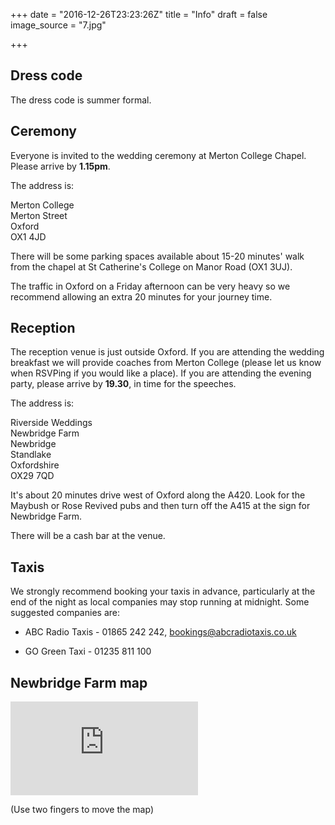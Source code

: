 +++
date = "2016-12-26T23:23:26Z"
title = "Info"
draft = false
image_source = "7.jpg"

+++

## Dress code

The dress code is summer formal.

## Ceremony

Everyone is invited to the wedding ceremony at Merton College Chapel. Please arrive by **1.15pm**.

The address is:

Merton College  
Merton Street  
Oxford  
OX1 4JD

There will be some parking spaces available about 15-20 minutes' walk from the chapel at St Catherine's College on Manor Road (OX1 3UJ).

The traffic in Oxford on a Friday afternoon can be very heavy so we recommend allowing an extra 20 minutes for your journey time.

## Reception

The reception venue is just outside Oxford. If you are attending the wedding breakfast we will provide coaches from Merton College (please let us know when RSVPing if you would like a place). If you are attending the evening party, please arrive by **19.30**, in time for the speeches.

The address is:

Riverside Weddings  
Newbridge Farm  
Newbridge  
Standlake  
Oxfordshire  
OX29 7QD

It's about 20 minutes drive west of Oxford along the A420. Look for the Maybush or Rose Revived pubs and then turn off the A415 at the sign for Newbridge Farm.

There will be a cash bar at the venue.

## Taxis

We strongly recommend booking your taxis in advance, particularly at the end of the night as local companies may stop running at midnight. Some suggested companies are:

* ABC Radio Taxis - 01865 242 242, bookings@abcradiotaxis.co.uk

* GO Green Taxi - 01235 811 100

## Newbridge Farm map

<iframe frameborder="0" src="https://www.google.com/maps/embed/v1/place?q=place_id:ChIJYar-45jJdkgRk1ICsexB88s&key=AIzaSyBG3Io5X9keI-N_tPLavwc7sG56agy9C6c" allowfullscreen></iframe>

<p class="mobile-advice">(Use two fingers to move the map)</p>